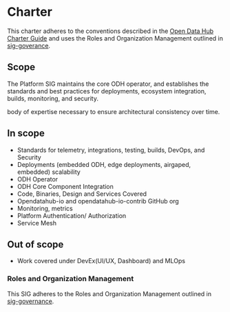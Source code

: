 # Charter

This charter adheres to the conventions described in the [Open Data Hub Charter Guide](../sig-charter-guide.md) and uses the Roles and Organization Management outlined in [sig-goverance](../sig-governance.md).
 
## Scope

The Platform SIG maintains the core ODH operator, and establishes the standards and best practices for deployments, ecosystem integration, builds, monitoring, and security. 

body of expertise necessary to ensure architectural consistency over time.

## In scope

- Standards for telemetry, integrations, testing, builds, DevOps, and Security
- Deployments (embedded ODH, edge deployments, airgaped, embedded) scalability
- ODH Operator
- ODH Core Component Integration
- Code, Binaries, Design and Services Covered
- Opendatahub-io and opendatahub-io-contrib GitHub org
- Monitoring, metrics
- Platform Authentication/ Authorization
- Service Mesh

## Out of scope

- Work covered under DevEx(UI/UX, Dashboard) and MLOps


### Roles and Organization Management

This SIG adheres to the Roles and Organization Management outlined in [sig-governance](../sig-governance.md).
